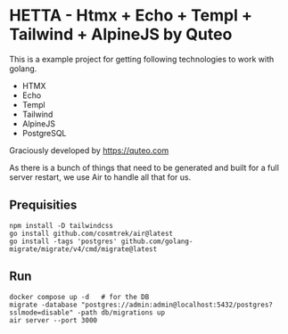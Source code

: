 # HETTA - Htmx + Echo + Templ + Tailwind + AlpineJS by Quteo

This is a example project for getting following technologies to work with golang.

- HTMX
- Echo
- Templ
- Tailwind
- AlpineJS
- PostgreSQL

Graciously developed by https://quteo.com

As there is a bunch of things that need to be generated and built for a full server restart, we use Air to handle all that for us.

## Prequisities

```shell
npm install -D tailwindcss
go install github.com/cosmtrek/air@latest
go install -tags 'postgres' github.com/golang-migrate/migrate/v4/cmd/migrate@latest
```

## Run

```shell
docker compose up -d   # for the DB
migrate -database "postgres://admin:admin@localhost:5432/postgres?sslmode=disable" -path db/migrations up
air server --port 3000
```
